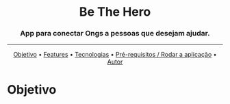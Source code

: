 



<h1 align="center">   Be The Hero </h1>
<h3 align="center">   App para conectar Ongs a pessoas que desejam ajudar. </h3>

______________________________________________________________
<p align="center">
 <a href="#objetivo">Objetivo</a> •
  <a href="#roadmap">Features</a> • 
   <a href="#tecnologias">Tecnologias</a> • 
   <a href="#contribuicao"> Pré-requisitos / Rodar a aplicação</a> • 
 <a href="#autor">Autor</a>
</p>

<div id="objetivo"> <h1> Objetivo</h1> </div>
